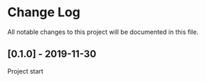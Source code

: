 # Change Log
All notable changes to this project will be documented in this file.

## [0.1.0] - 2019-11-30
Project start
